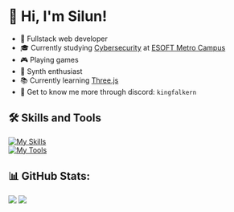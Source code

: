 # 👋 Hi, I'm Silun!
- 🤖 Fullstack web developer
- 🎓 Currently studying [Cybersecurity](https://esoft.lk/esoft-courses/pearson-btec-level-5-hnd-in-computing-cyber-security/) at [ESOFT Metro Campus](https://esoft.lk)
- 🎮 Playing games
- 🎵 Synth enthusiast
- 📚 Currently learning [Three.js](https://github.com/mrdoob/three.js/)
- 👾 Get to know me more through discord: `kingfalkern`
## 🛠 Skills and Tools
[![My Skills](https://skillicons.dev/icons?i=js,ts,react,threejs,vue,html,scss,tailwind,nodejs,nextjs,cpp,py)](https://skillicons.dev) <br>
[![My Tools](https://skillicons.dev/icons?i=windows,ae,ps,pr,visualstudio,vscode,webstorm,clion,obsidian,notion,github,powershell)](https://skillicons.dev)
## 📊 GitHub Stats:
![](https://github-readme-stats.vercel.app/api?username=Falkern&theme=dark&hide_border=false&include_all_commits=false&count_private=false) ![](https://github-readme-streak-stats.herokuapp.com/?user=Falkern&theme=dark&hide_border=false)
